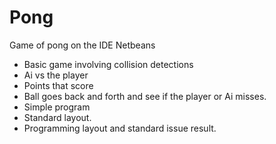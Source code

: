 # Pong
Game of pong on the IDE Netbeans

- Basic game involving collision detections
- Ai vs the player
- Points that score
- Ball goes back and forth and see if the player or Ai misses.
- Simple program
- Standard layout.
- Programming layout and standard issue result.
